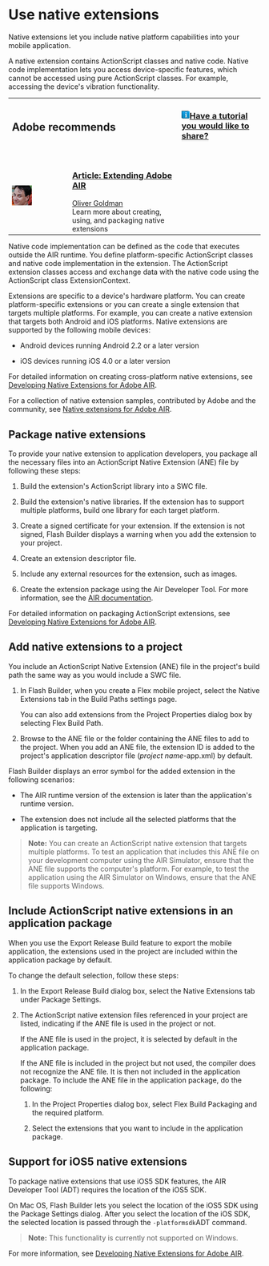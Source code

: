# Use native extensions

Native extensions let you include native platform capabilities into your mobile
application.

A native extension contains ActionScript classes and native code. Native code
implementation lets you access device-specific features, which cannot be
accessed using pure ActionScript classes. For example, accessing the device's
vibration functionality.

<table>
<colgroup>
<col style="width: 25%" />
<col style="width: 25%" />
<col style="width: 25%" />
<col style="width: 25%" />
</colgroup>
<tbody>
<tr class="odd">
<td colspan="2"><h2 id="adobe-recommends">Adobe recommends</h2></td>
<td colspan="2"><h3 id="have-a-tutorial-you-would-like-to-share"><img
src="../img/TinyBlueTutIcon.png" /><a
href="https://web.archive.org/web/20150301200240mp_/http://www.adobe.com/community/publishing/download.html">Have
a tutorial you would like to share?</a></h3></td>
</tr>
<tr class="even">
<td colspan="4" height="10"></td>
</tr>
<tr class="odd">
<td width="5%"><span><img
src="../img/OGoldman.png" /></span></td>
<td width="45%"><h3 id="article-extending-adobe-air"><a
href="https://web.archive.org/web/20150323134348/http://www.adobe.com/devnet/air/articles/extending-air.html#articlecontentAdobe_numberedheader_4">Article:
Extending Adobe AIR</a></h3>
<span><a
href="https://web.archive.org/web/20150301200240mp_/http://blogs.adobe.com/simplicity/">Oliver
Goldman</a></span><br />
<span>Learn more about creating, using, and packaging native
extensions</span></td>
<td width="5%"></td>
<td width="45%"></td>
</tr>
</tbody>
</table>

Native code implementation can be defined as the code that executes outside the
AIR runtime. You define platform-specific ActionScript classes and native code
implementation in the extension. The ActionScript extension classes access and
exchange data with the native code using the ActionScript class
ExtensionContext.

Extensions are specific to a device's hardware platform. You can create
platform-specific extensions or you can create a single extension that targets
multiple platforms. For example, you can create a native extension that targets
both Android and iOS platforms. Native extensions are supported by the following
mobile devices:

- Android devices running Android 2.2 or a later version

- iOS devices running iOS 4.0 or a later version

For detailed information on creating cross-platform native extensions, see
[Developing Native Extensions for Adobe AIR](https://web.archive.org/web/20150301200240mp_/http://help.adobe.com/en_US/air/extensions/index.html).

For a collection of native extension samples, contributed by Adobe and the
community, see
[Native extensions for Adobe AIR](https://web.archive.org/web/20150301200240mp_/http://www.adobe.com/devnet/air/native-extensions-for-air.html).

## Package native extensions

To provide your native extension to application developers, you package all the
necessary files into an ActionScript Native Extension (ANE) file by following
these steps:

1.  Build the extension's ActionScript library into a SWC file.

2.  Build the extension's native libraries. If the extension has to support
    multiple platforms, build one library for each target platform.

3.  Create a signed certificate for your extension. If the extension is not
    signed, Flash Builder displays a warning when you add the extension to your
    project.

4.  Create an extension descriptor file.

5.  Include any external resources for the extension, such as images.

6.  Create the extension package using the Air Developer Tool. For more
    information, see the
    [AIR documentation](https://web.archive.org/web/20150301200240mp_/http://help.adobe.com/en_US/air/build/WS5b3ccc516d4fbf351e63e3d118666ade46-7fd9.html).

For detailed information on packaging ActionScript extensions, see
[Developing Native Extensions for Adobe AIR](https://web.archive.org/web/20150301200240mp_/http://help.adobe.com/en_US/air/extensions/index.html).

## Add native extensions to a project

You include an ActionScript Native Extension (ANE) file in the project's build
path the same way as you would include a SWC file.

1.  In Flash Builder, when you create a Flex mobile project, select the Native
    Extensions tab in the Build Paths settings page.

    You can also add extensions from the Project Properties dialog box by
    selecting Flex Build Path.

2.  Browse to the ANE file or the folder containing the ANE files to add to the
    project. When you add an ANE file, the extension ID is added to the
    project's application descriptor file (_project name_-app.xml) by default.

Flash Builder displays an error symbol for the added extension in the following
scenarios:

- The AIR runtime version of the extension is later than the application's
  runtime version.

- The extension does not include all the selected platforms that the application
  is targeting.

> **Note:** You can create an ActionScript native extension that targets
> multiple platforms. To test an application that includes this ANE file on your
> development computer using the AIR Simulator, ensure that the ANE file
> supports the computer's platform. For example, to test the application using
> the AIR Simulator on Windows, ensure that the ANE file supports Windows.

## Include ActionScript native extensions in an application package

When you use the Export Release Build feature to export the mobile application,
the extensions used in the project are included within the application package
by default.

To change the default selection, follow these steps:

1.  In the Export Release Build dialog box, select the Native Extensions tab
    under Package Settings.

2.  The ActionScript native extension files referenced in your project are
    listed, indicating if the ANE file is used in the project or not.

    If the ANE file is used in the project, it is selected by default in the
    application package.

    If the ANE file is included in the project but not used, the compiler does
    not recognize the ANE file. It is then not included in the application
    package. To include the ANE file in the application package, do the
    following:

    1.  In the Project Properties dialog box, select Flex Build Packaging and
        the required platform.

    2.  Select the extensions that you want to include in the application
        package.

## Support for iOS5 native extensions

To package native extensions that use iOS5 SDK features, the AIR Developer Tool
(ADT) requires the location of the iOS5 SDK.

On Mac OS, Flash Builder lets you select the location of the iOS5 SDK using the
Package Settings dialog. After you select the location of the iOS SDK, the
selected location is passed through the `-platformsdk`ADT command.

> **Note:** This functionality is currently not supported on Windows.

For more information, see
[Developing Native Extensions for Adobe AIR](https://web.archive.org/web/20150301200240mp_/http://help.adobe.com/en_US/air/extensions/index.html).
